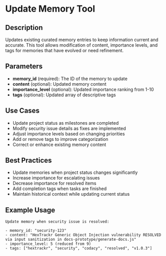# Update Memory Tool

## Description

Updates existing curated memory entries to keep information current and accurate. This tool allows modification of content, importance levels, and tags for memories that have evolved or need refinement.

## Parameters

- **memory_id** (required): The ID of the memory to update
- **content** (optional): Updated memory content
- **importance_level** (optional): Updated importance ranking from 1-10
- **tags** (optional): Updated array of descriptive tags

## Use Cases

- Update project status as milestones are completed
- Modify security issue details as fixes are implemented
- Adjust importance levels based on changing priorities
- Add or remove tags to improve categorization
- Correct or enhance existing memory content

## Best Practices

- Update memories when project status changes significantly
- Increase importance for escalating issues
- Decrease importance for resolved items
- Add completion tags when tasks are finished
- Maintain historical context while updating current status

## Example Usage

```text
Update memory when security issue is resolved:

- memory_id: "security-123"
- content: "HexTrackr Generic Object Injection vulnerability RESOLVED via input sanitization in docs-prototype/generate-docs.js"
- importance_level: 5 (reduced from 9)
- tags: ["hextrackr", "security", "codacy", "resolved", "v1.0.3"]

```

